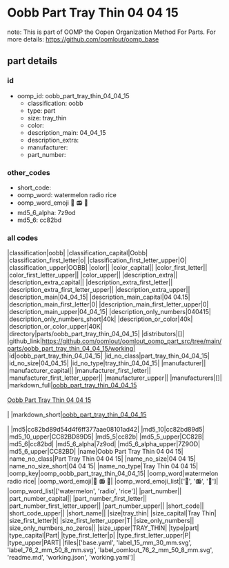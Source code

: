# Oobb Part Tray Thin 04 04 15  

note: This is part of OOMP the Oopen Organization Method For Parts. For more details: https://github.com/oomlout/oomp_base

##  part details





### id
* oomp_id: oobb_part_tray_thin_04_04_15
  * classification: oobb
  * type: part
  * size: tray_thin
  * color: 
  * description_main: 04_04_15
  * description_extra: 
  * manufacturer: 
  * part_number: 

### other_codes
* short_code: 
* oomp_word: watermelon radio rice
* oomp_word_emoji :watermelon: :radio: :rice:
* md5_6_alpha: 7z9od
* md5_6: cc82bd

### all codes 
|classification|oobb|
|classification_capital|Oobb|
|classification_first_letter|o|
|classification_first_letter_upper|O|
|classification_upper|OOBB|
|color||
|color_capital||
|color_first_letter||
|color_first_letter_upper||
|color_upper||
|description_extra||
|description_extra_capital||
|description_extra_first_letter||
|description_extra_first_letter_upper||
|description_extra_upper||
|description_main|04_04_15|
|description_main_capital|04 04.15|
|description_main_first_letter|0|
|description_main_first_letter_upper|0|
|description_main_upper|04_04_15|
|description_only_numbers|040415|
|description_only_numbers_short|40k|
|description_or_color|40k|
|description_or_color_upper|40K|
|directory|parts/oobb_part_tray_thin_04_04_15|
|distributors|[]|
|github_link|https://github.com/oomlout/oomlout_oomp_part_src/tree/main/parts/oobb_part_tray_thin_04_04_15/working|
|id|oobb_part_tray_thin_04_04_15|
|id_no_class|part_tray_thin_04_04_15|
|id_no_size|04_04_15|
|id_no_type|tray_thin_04_04_15|
|manufacturer||
|manufacturer_capital||
|manufacturer_first_letter||
|manufacturer_first_letter_upper||
|manufacturer_upper||
|manufacturers|[]|
|markdown_full|[oobb_part_tray_thin_04_04_15](https://github.com/oomlout/oomlout_oomp_part_src/tree/main/parts/oobb_part_tray_thin_04_04_15/working)<br>[](https://github.com/oomlout/oomlout_oomp_part_src/tree/main/parts/oobb_part_tray_thin_04_04_15/working)<br>[Oobb Part Tray Thin 04 04 15](https://github.com/oomlout/oomlout_oomp_part_src/tree/main/parts/oobb_part_tray_thin_04_04_15/working)<br><br>|
|markdown_short|[oobb_part_tray_thin_04_04_15](https://github.com/oomlout/oomlout_oomp_part_src/tree/main/parts/oobb_part_tray_thin_04_04_15/working)<br><br>|
|md5|cc82bd89d54d4f6ff377aae08101ad42|
|md5_10|cc82bd89d5|
|md5_10_upper|CC82BD89D5|
|md5_5|cc82b|
|md5_5_upper|CC82B|
|md5_6|cc82bd|
|md5_6_alpha|7z9od|
|md5_6_alpha_upper|7Z9OD|
|md5_6_upper|CC82BD|
|name|Oobb Part Tray Thin 04 04 15|
|name_no_class|Part Tray Thin 04 04 15|
|name_no_size|04 04 15|
|name_no_size_short|04 04 15|
|name_no_type|Tray Thin 04 04 15|
|oomp_key|oomp_oobb_part_tray_thin_04_04_15|
|oomp_word|watermelon radio rice|
|oomp_word_emoji|:watermelon: :radio: :rice:|
|oomp_word_emoji_list|[':watermelon:', ':radio:', ':rice:']|
|oomp_word_list|['watermelon', 'radio', 'rice']|
|part_number||
|part_number_capital||
|part_number_first_letter||
|part_number_first_letter_upper||
|part_number_upper||
|short_code||
|short_code_upper||
|short_name||
|size|tray_thin|
|size_capital|Tray Thin|
|size_first_letter|t|
|size_first_letter_upper|T|
|size_only_numbers||
|size_only_numbers_no_zeros||
|size_upper|TRAY_THIN|
|type|part|
|type_capital|Part|
|type_first_letter|p|
|type_first_letter_upper|P|
|type_upper|PART|
|files|['base.yaml', 'label_15_mm_30_mm.svg', 'label_76_2_mm_50_8_mm.svg', 'label_oomlout_76_2_mm_50_8_mm.svg', 'readme.md', 'working.json', 'working.yaml']|
